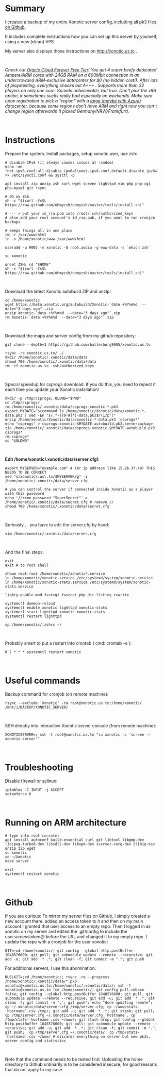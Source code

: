 Summary
=======

I created a backup of my entire Xonotic server config, including all pk3 files, [on Github](https://github.com/ballerburg9005/xonotic.us.to).

It includes complete instructions how you can set up this server by yourself, using a new (clean) VPS.
 
My server also displays those instructions on http://xonotic.us.to .

<br>

*Check out [Oracle Cloud Forever Free Tier](https://www.youtube.com/watch?v=_m21FxvuQ4c)! You get 4 super beefy dedicated Ampere/ARM cores with 24GB RAM on a 600Mbit connection in an undercrowded ARM-exclusive datacenter for $0 (no hidden cost!). After lots of playstesting, everything checks out A+++ . Supports more than 32 players on only one core. Sounds unbelievable, but true. Don't pick the x86 option, it sometimes sucks really bad especially on weekends. Make sure upon registration to pick a "region" with a [large (maybe with Azure) datacenter](https://www.oracle.com/cloud/public-cloud-regions/), because some regions don't have ARM and right now you can't change region afterwards (I picked Germany/NRW/Frankfurt).*


<p><br>

Instructions
============

Prepare the system. Install packages, setup xonotic user, use zsh:
```
# disable IPv6 (it always causes issues at random)
echo -en "net.ipv6.conf.all.disable_ipv6=1\nnet.ipv6.conf.default.disable_ipv6=1\nnet.ipv6.conf.lo.disable_ipv6=1\n" >> /etc/sysctl.conf && sysctl -p

apt install zip unzip zsh curl wget screen lighttpd vim php php-cgi php-mysql git rsync

# Oh my Zsh
sh -c "$(curl -fsSL https://raw.github.com/ohmyzsh/ohmyzsh/master/tools/install.sh)"

# --- > put your id_rsa.pub into /root/.ssh/authorized_keys
# also add your root account's id_rsa.pub, if you want to run cronjob backups

# keeps things all in one place 
rm -r /var/www/html
ln -s /home/xonotic/www /var/www/html
 
useradd -u 9005 -m xonotic -G root,audio -g www-data -s `which zsh`

su xonotic

unset ZSH; cd "$HOME"
sh -c "$(curl -fsSL https://raw.github.com/ohmyzsh/ohmyzsh/master/tools/install.sh)"
```
<br>

Download the latest Xonotic autobuild ZIP and unzip:
```
cd /home/xonotic
wget https://beta.xonotic.org/autobuild/Xonotic-`date +%Y%m%d  --date="3 days ago"`.zip
unzip Xonotic-`date +%Y%m%d  --date="3 days ago"`.zip
rm Xonotic-`date +%Y%m%d  --date="3 days ago"`.zip
```
<br>

Download the maps and server config from my github repository:
```
git clone --depth=1 https://github.com/ballerburg9005/xonotic.us.to
 
rsync -ra xonotic.us.to/ ./
mkdir /home/xonotic/.xonotic/data/data
chmod 700 /home/xonotic/.xonotic/data/data
rm -rf xonotic.us.to .ssh/authorized_keys
```
<bR>

Special speedup for csprogs download. If you do this, you need to repeat it each time you update your Xonotic installation!
```
mkdir -p /tmp/csprogs; OLDWD="$PWD" 
cd /tmp/csprogs/ 
rm /home/xonotic/.xonotic/data/csprogs-xonotic-*.pk3
export MYDATE="$(command ls /home/xonotic/Xonotic/data/xonotic-*-data.pk3 | sed -En "s/.*-([0-9]*)-data.pk3$/\1/p")"
unzip /home/xonotic/Xonotic/data/xonotic-*-data.pk3 'csprogs*'
echo "csprogs" > csprogs-xonotic-$MYDATE-autobuild.pk3.serverpackage
zip /home/xonotic/.xonotic/data/csprogs-xonotic-$MYDATE-autobuild.pk3 csprogs*
rm csprogs*
cd "$OLDWD"
```
<br>

**Edit /home/xonotic/.xonotic/data/server.cfg!**:
```
export MYSERVER="example.com" # (or ip address like 15.26.37.48) THIS NEEDS TO BE CORRECT
sed "s/xonotic\.us\.to/$MYSERVER/g" -i /home/xonotic/.xonotic/data/server.cfg

# you can control the server if connected inside Xonotic as a player with this password
echo '//rcon_password "SuperSecret"' >  /home/xonotic/.xonotic/data/secret.cfg # remove //
chmod 700 /home/xonotic/.xonotic/data/secret.cfg
```
<bR>

Seriously ... you have to edit the server.cfg by hand:
```
vim /home/xonotic/.xonotic/data/server.cfg
```
<br>

And the final steps:
```
exit
exit # to root shell

chown root:root /home/xonotic/xonotic*.service
ln /home/xonotic/xonotic.service /etc/systemd/system/xonotic.service
ln /home/xonotic/xonotic-stats.service /etc/systemd/system/xonotic-stats.service

lighty-enable-mod fastcgi fastcgi-php dir-listing rewrite

systemctl daemon-reload
systemctl enable xonotic lighttpd xonotic-stats
systemctl start lighttpd xonotic xonotic-stats
systemctl restart lighttpd

cp /home/xonotic/.zshrc ~/
```
<br><p>

Probably smart to put a restart into crontab ( cmd: crontab -e ):
```
0 7 * * * systemctl restart xonotic
```
<br><p>

Useful commands
===============

Backup command for cronjob (on remote machine):
```
rsync --exclude 'Xonotic' -ra root@xonotic.us.to:/home/xonotic/ /mnt/1/BACKUP/XONOTIC_SERVER/
```
<br>

SSH directly into interactive Xonotic server console (from remote machine):
```
XONOTICSERVER=; ssh -t root@xonotic.us.to "su xonotic -c 'screen -r xonotic-server'"
```
<br><p> 

Troubleshooting
===============
Disable firewall or selinux:
```
iptables -I INPUT -j ACCEPT
setenforce 0
```
<br><p> 

 
Running on ARM architecture
===========================

```
# type into root console:
apt install autoconf build-essential curl git libtool libgmp-dev libjpeg-turbo8-dev libsdl2-dev libxpm-dev xserver-xorg-dev zlib1g-dev unzip zip wget
su xonotic
cd ~/Xonotic
make server

exit
systemctl restart xonotic
```
<p><br>
 
 
Github
======
If you are curious: To mirror my server files on Github, I simply created a new account there, added an 
access token to it and then on my main account I granted that user access 
to an empty repo. Then I logged in as xonotic on my server and edited the
.git/config to include the user:accesstoken@ before the URL and changed it to my empty repo. I update the repo with a cronjob for the user xonotic: 

```
GIT=;cd /home/xonotic/; git config --global http.postBuffer 1048576000; git pull; git submodule update --remote --recursive; git add -u; git add  * .*; git clean -f; git commit -m "."; git push
```

For additional servers, I use this abomination:
```
DUELGIT=;cd /home/xonotic/; rsync -ra --progress /home/xonotic/.xonotic/data/*.pk3 xonotic@xonotic.us.to:/home/xonotic/.xonotic/data/; ssh -t xonotic@xonotic.us.to "cd /home/xonotic/; git config pull.rebase false; git config --global http.postBuffer 1048576000; git pull; git submodule update --remote --recursive; git add -u; git add  * .*; git clean -f; git commit -m '.'; git push"; echo "done updating remote"; cp ~/.xonotic/data/server.cfg /tmp/server.cfg; cp ~/www/stats-`hostname`.csv /tmp/; git add -u; git add  * .*; git stash; git pull;  cp /tmp/server.cfg ~/.xonotic/data/server.cfg_`hostname`; cp /tmp/stats-`hostname`.csv ~/www/; git stash drop; git config --global http.postBuffer 1048576000; git pull; git submodule update --remote --recursive; git add -u; git add  * .*; git clean -f; git commit -m "."; git push;  cp /tmp/server.cfg ~/.xonotic/data/; cp /tmp/stats-`hostname`.csv ~/www/ # discards everything on server but new pk3s, server config and statistics
```
<br>

Note that the command needs to be tested first. Uploading the home directory to Github ordinarily is to be considered insecure, for good reasons that do not apply to my case.
<p><br>
